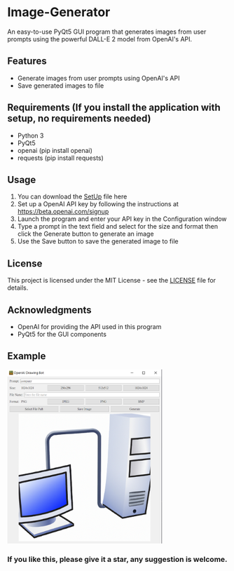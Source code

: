 # Image-Generator
An easy-to-use PyQt5 GUI program that generates images from user prompts using the powerful DALL-E 2 model from OpenAI's API.

## Features
* Generate images from user prompts using OpenAI's API
* Save generated images to file

## Requirements (If you install the application with setup, no requirements needed)
* Python 3
* PyQt5
* openai (pip install openai)
* requests (pip install requests)

## Usage
1. You can download the [SetUp](https://github.com/OG-Matcha/Image-Generator/blob/193c7afb7c43426762873cdfea51fe8a1de7e32e/Image_Generator_setup.exe) file here
2. Set up a OpenAI API key by following the instructions at https://beta.openai.com/signup
3. Launch the program and enter your API key in the Configuration window
4. Type a prompt in the text field and select for the size and format then click the Generate button to generate an image
5. Use the Save button to save the generated image to file
 
## License
This project is licensed under the MIT License - see the [LICENSE](https://github.com/OG-Matcha/Image-Generator/blob/21f963f1f2ad26c73b63ae609a29f451911f4adc/LICENSE) file for details.

## Acknowledgments
* OpenAI for providing the API used in this program
* PyQt5 for the GUI components

## Example
<img alt="Example" src="https://github.com/OG-Matcha/Image-Generator/blob/3090735cf0ab252fa38c993239979702e7d750c0/Example.png" style = "width: 70%">

### If you like this, please give it a star, any suggestion is welcome.
